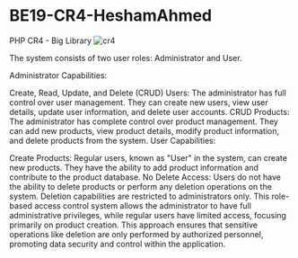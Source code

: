 # BE19-CR4-HeshamAhmed
PHP CR4 - Big Library
![cr4](https://github.com/hesham0ahmed/BE19-CR4-HeshamAhmed/assets/133360711/a506d5a0-a372-44fa-82e7-1e271e9cbe68)


The system consists of two user roles: Administrator and User.

Administrator Capabilities:

Create, Read, Update, and Delete (CRUD) Users: The administrator has full control over user management. They can create new users, view user details, update user information, and delete user accounts.
CRUD Products: The administrator has complete control over product management. They can add new products, view product details, modify product information, and delete products from the system.
User Capabilities:

Create Products: Regular users, known as "User" in the system, can create new products. They have the ability to add product information and contribute to the product database.
No Delete Access: Users do not have the ability to delete products or perform any deletion operations on the system. Deletion capabilities are restricted to administrators only.
This role-based access control system allows the administrator to have full administrative privileges, while regular users have limited access, focusing primarily on product creation. This approach ensures that sensitive operations like deletion are only performed by authorized personnel, promoting data security and control within the application.
